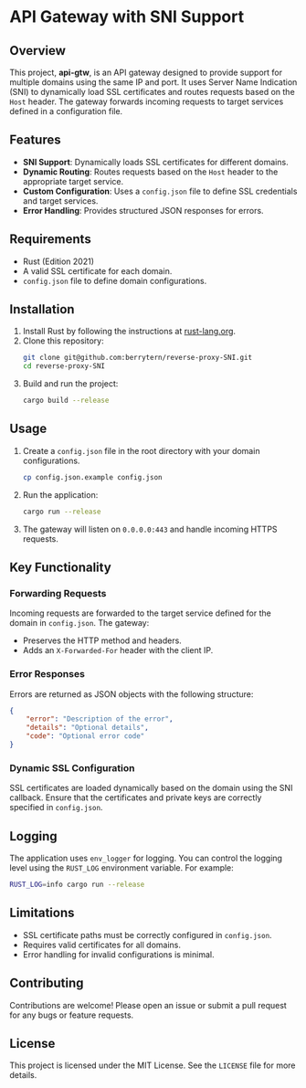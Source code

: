 # API Gateway with SNI Support

## Overview
This project, **api-gtw**, is an API gateway designed to provide support for multiple domains using the same IP and port. It uses Server Name Indication (SNI) to dynamically load SSL certificates and routes requests based on the `Host` header. The gateway forwards incoming requests to target services defined in a configuration file.

## Features
- **SNI Support**: Dynamically loads SSL certificates for different domains.
- **Dynamic Routing**: Routes requests based on the `Host` header to the appropriate target service.
- **Custom Configuration**: Uses a `config.json` file to define SSL credentials and target services.
- **Error Handling**: Provides structured JSON responses for errors.

## Requirements
- Rust (Edition 2021)
- A valid SSL certificate for each domain.
- `config.json` file to define domain configurations.

## Installation
1. Install Rust by following the instructions at [rust-lang.org](https://www.rust-lang.org/tools/install).
2. Clone this repository:
   ```bash
   git clone git@github.com:berrytern/reverse-proxy-SNI.git
   cd reverse-proxy-SNI
   ```
3. Build and run the project:
   ```bash
   cargo build --release
   ```

## Usage
1. Create a `config.json` file in the root directory with your domain configurations.
    ```bash
    cp config.json.example config.json
    ```
2. Run the application:
   ```bash
   cargo run --release
   ```
3. The gateway will listen on `0.0.0.0:443` and handle incoming HTTPS requests.

## Key Functionality
### Forwarding Requests
Incoming requests are forwarded to the target service defined for the domain in `config.json`. The gateway:
- Preserves the HTTP method and headers.
- Adds an `X-Forwarded-For` header with the client IP.

### Error Responses
Errors are returned as JSON objects with the following structure:
```json
{
    "error": "Description of the error",
    "details": "Optional details",
    "code": "Optional error code"
}
```

### Dynamic SSL Configuration
SSL certificates are loaded dynamically based on the domain using the SNI callback. Ensure that the certificates and private keys are correctly specified in `config.json`.

## Logging
The application uses `env_logger` for logging. You can control the logging level using the `RUST_LOG` environment variable. For example:
```bash
RUST_LOG=info cargo run --release
```

## Limitations
- SSL certificate paths must be correctly configured in `config.json`.
- Requires valid certificates for all domains.
- Error handling for invalid configurations is minimal.

## Contributing
Contributions are welcome! Please open an issue or submit a pull request for any bugs or feature requests.

## License
This project is licensed under the MIT License. See the `LICENSE` file for more details.
